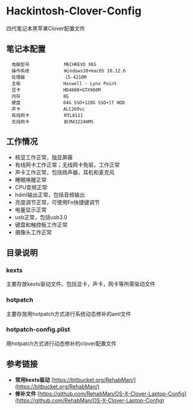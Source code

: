 # Hackintosh-Clover-Config

四代笔记本黑苹果Clover配置文件

## 笔记本配置

	  电脑型号             MECHREVO X6S
	  操作系统             Windows10+macOS 10.12.6 
	  处理器               i5-4210M
	  主板                Haswell - Lynx Point
	  显卡                HD4600+GTX960M
	  内存                8G
	  硬盘                64G SSD+128G SSD+1T HDD
	  声卡                ALC269vc
	  有线网卡             RTL8111
	  无线网卡             BCM43224HMS

## 工作情况

* 核显工作正常，独显屏蔽
* 有线网卡工作正常；无线网卡免驱，工作正常
* 声卡工作正常，包括扬声器，耳机和麦克风
* 睡眠唤醒正常
* CPU变频正常
* hdmi输出正常，包括音频输出
* 亮度调节正常，可使用Fn快捷键调节
* 电量显示正常
* usb正常，包括usb3.0
* 键盘和触控板工作正常
* 摄像头工作正常

## 目录说明

### kexts

主要存放kexts驱动文件。包括显卡，声卡，网卡等所需驱动文件

### hotpatch

主要存放用hotpatch方式进行系统动态修补的aml文件


### hotpatch-config.plist

用hotpatch方式进行动态修补的clover配置文件

##	参考链接

*	**常用kexts驱动**	[https://bitbucket.org/RehabMan/](https://bitbucket.org/RehabMan/)
* **修补文件**	[https://github.com/RehabMan/OS-X-Clover-Laptop-Config](https://github.com/RehabMan/OS-X-Clover-Laptop-Config)

